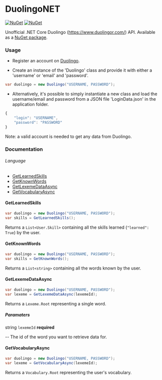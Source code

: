 # DuolingoNET
[![NuGet](https://img.shields.io/nuget/v/DuolingoNET.svg)](https://www.nuget.org/packages/DuolingoNET)
[![NuGet](https://img.shields.io/nuget/dt/DuolingoNET.svg)](https://www.nuget.org/packages/DuolingoNET)

Unofficial .NET Core Duolingo (https://www.duolingor.com/) API. Available as a [NuGet package](https://www.nuget.org/packages/NPushover/).

### Usage

- Register an account on [Duolingo](https://www.duolingo.com/register).

- Create an instance of the 'Duolingo' class and provide it with either a 'username' or 'email' and 'password'.

```cs
var duolingo = new Duolingo("USERNAME, PASSWORD");
```

- Alternatively, it's possible to simply instantiate a new class and load the username/email and password from a JSON file 'LoginData.json' in the application folder.

```javascript
{
    "login": "USERNAME",
    "password": "PASSWORD"
}
```
Note: a valid account is needed to get any data from Duolingo.

### Documentation
###### Language
- [GetLearnedSkills](#getlearnedskills)
- [GetKnownWords](#getknownwords)
- [GetLexemeDataAsync](#getlexemedataasync)
- [GetVocabularyAsync](#getvocabularyasync)
#### GetLearnedSkills
```cs
var duolingo = new Duolingo("USERNAME, PASSWORD");
var skills = GetLearnedSkills();
```
Returns a `List<User.Skill>` containing all the skills learned (`"learned": True`) by the user.
#### GetKnownWords
```cs
var duolingo = new Duolingo("USERNAME, PASSWORD");
var skills = GetKnownWords();
```
Returns a `List<string>` containing all the words known by the user.
#### GetLexemeDataAsync
```cs
var duolingo = new Duolingo("USERNAME, PASSWORD");
var lexeme = GetLexemeDataAsync(lexemeId);
```
Returns a `Lexeme.Root` representing a single word.
##### Paramaters
string `lexemeId` **required**

-- The id of the word you want to retrieve data for.
#### GetVocabularyAsync
```cs
var duolingo = new Duolingo("USERNAME, PASSWORD");
var lexeme = GetVocabularyAsync(lexemeId);
```
Returns a `Vocabulary.Root` representing the user's vocabulary.

